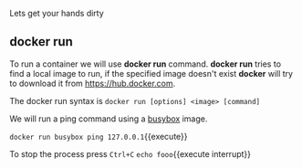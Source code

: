 Lets get your hands dirty

## docker run

To run a container we will use **docker run** command. **docker run** tries to find a local image to run, if the specified image doesn't exist
**docker** will try to download it from https://hub.docker.com.

The docker run syntax is `docker run [options] <image> [command]`

We will run a ping command using a [busybox](https://en.wikipedia.org/wiki/BusyBox) image.

`docker run busybox ping 127.0.0.1`{{execute}}

To stop the process press `Ctrl+C` `echo fooo`{{execute interrupt}}